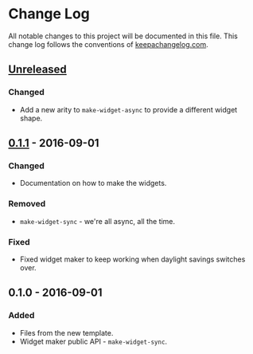 # Change Log
All notable changes to this project will be documented in this file. This change log follows the conventions of [keepachangelog.com](http://keepachangelog.com/).

## [Unreleased]
### Changed
- Add a new arity to `make-widget-async` to provide a different widget shape.

## [0.1.1] - 2016-09-01
### Changed
- Documentation on how to make the widgets.

### Removed
- `make-widget-sync` - we're all async, all the time.

### Fixed
- Fixed widget maker to keep working when daylight savings switches over.

## 0.1.0 - 2016-09-01
### Added
- Files from the new template.
- Widget maker public API - `make-widget-sync`.

[Unreleased]: https://github.com/your-name/avro-clojure/compare/0.1.1...HEAD
[0.1.1]: https://github.com/your-name/avro-clojure/compare/0.1.0...0.1.1
